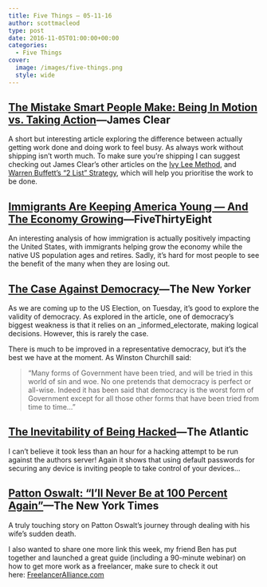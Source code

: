 ```yaml
---
title: Five Things – 05-11-16
author: scottmacleod
type: post
date: 2016-11-05T01:00:00+00:00
categories:
  - Five Things
cover:
  image: /images/five-things.png
  style: wide
---
```

## <a target="_top" href="http://jamesclear.com/taking-action">The Mistake Smart People Make: Being In Motion vs. Taking Action</a>—James Clear

A short but interesting article exploring the difference between actually getting work done and doing work to feel busy. As always work without shipping isn’t worth much. To make sure you’re shipping I can suggest checking out James Clear’s other articles on the [Ivy Lee Method][1], and [Warren Buffett’s “2 List” Strategy][2], which will help you prioritise the work to be done.

## [Immigrants Are Keeping America Young — And The Economy Growing][3]—FiveThirtyEight

An interesting analysis of how immigration is actually positively impacting the United States, with immigrants helping grow the economy while the native US population ages and retires. Sadly, it’s hard for most people to see the benefit of the many when they are losing out.

## [The Case Against Democracy][4]—The New Yorker

As we are coming up to the US Election, on Tuesday, it’s good to explore the validity of democracy. As explored in the article, one of democracy’s biggest weakness is that it relies on an _informed_electorate, making logical decisions. However, this is rarely the case.

There is much to be improved in a representative democracy, but it’s the best we have at the moment. As Winston Churchill said:

> “Many forms of Government have been tried, and will be tried in this world of sin and woe. No one pretends that democracy is perfect or all-wise. Indeed it has been said that democracy is the worst form of Government except for all those other forms that have been tried from time to time…”

## [The Inevitability of Being Hacked][5]—The Atlantic

I can’t believe it took less than an hour for a hacking attempt to be run against the authors server! Again it shows that using default passwords for securing any device is inviting people to take control of your devices…

## [Patton Oswalt: “I’ll Never Be at 100 Percent Again”][6]—The New York Times

A truly touching story on Patton Oswalt’s journey through dealing with his wife’s sudden death.

I also wanted to share one more link this week, my friend Ben has put together and launched a great guide (including a 90-minute webinar) on how to get more work as a freelancer, make sure to check it out here:&nbsp;[FreelancerAlliance.com][7]

 [1]: http://jamesclear.com/ivy-lee
 [2]: http://jamesclear.com/buffett-focus
 [3]: http://fivethirtyeight.com/features/immigrants-are-keeping-america-young-and-the-economy-growing/
 [4]: http://www.newyorker.com/magazine/2016/11/07/the-case-against-democracy
 [5]: http://www.theatlantic.com/technology/archive/2016/10/we-built-a-fake-web-toaster-and-it-was-hacked-in-an-hour/505571/
 [6]: http://www.nytimes.com/2016/10/30/arts/patton-oswalt-ill-never-be-at-100-percent-again.html
 [7]: http://freelanceralliance.com/
